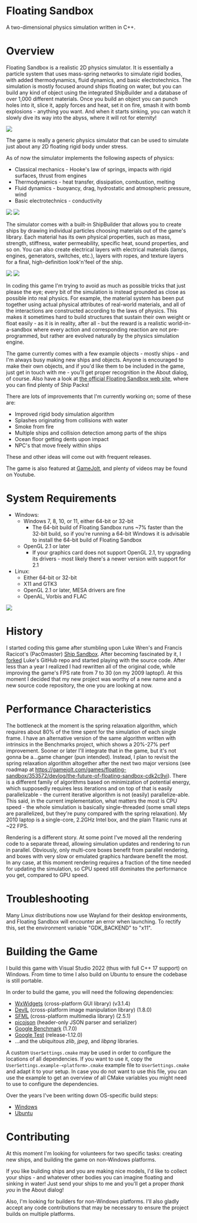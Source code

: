 # Floating Sandbox
A two-dimensional physics simulation written in C++.

# Overview
Floating Sandbox is a realistic 2D physics simulator. It is essentially a particle system that uses mass-spring networks to simulate rigid bodies, with added thermodynamics, fluid dynamics, and basic electrotechnics. The simulation is mostly focused around ships floating on water, but you can build any kind of object using the integrated ShipBuilder and a database of over 1,000 different materials. Once you build an object you can punch holes into it, slice it, apply forces and heat, set it on fire, smash it with bomb explosions - anything you want. And when it starts sinking, you can watch it slowly dive its way into the abyss, where it will rot for eternity!

<img src="https://i.imgur.com/c8fTsgY.png">

The game is really a generic physics simulator that can be used to simulate just about any 2D floating rigid body under stress.

As of now the simulator implements the following aspects of physics:
- Classical mechanics - Hooke's law of springs, impacts with rigid surfaces, thrust from engines
- Thermodynamics - heat transfer, dissipation, combustion, melting
- Fluid dynamics - buoyancy, drag, hydrostatic and atmospheric pressure, wind
- Basic electrotechnics - conductivity

<img src="https://i.imgur.com/kovxCty.png">
<img src="https://i.imgur.com/XHw3Jrl.png">

The simulator comes with a built-in ShipBuilder that allows you to create ships by drawing individual particles choosing materials out of the game's library. Each material has its own physical properties, such as mass, strength, stiffness, water permeability, specific heat, sound properties, and so on. You can also create electrical layers with electrical materials (lamps, engines, generators, switches, etc.), layers with ropes, and texture layers for a final, high-definition look'n'feel of the ship.

<img src="https://i.imgur.com/lSUj90c.png">
<img src="https://imgur.com/E0X3n93.png">

In coding this game I'm trying to avoid as much as possible tricks that just please the eye; every bit of the simulation is instead grounded as close as possible into real physics. For example, the material system has been put together using actual physical attributes of real-world materials, and all of the interactions are constructed according to the laws of physics. This makes it sometimes hard to build structures that sustain their own weight or float easily - as it is in reality, after all - but the reward is a realistic world-in-a-sandbox where every action and corresponding reaction are not pre-programmed, but rather are evolved naturally by the physics simulation engine.

The game currently comes with a few example objects - mostly ships - and I'm always busy making new ships and objects. Anyone is encouraged to make their own objects, and if you'd like them to be included in the game, just get in touch with me - you'll get proper recognition in the About dialog, of course. Also have a look at [the official Floating Sandbox web site](https://floatingsandbox.com/), where you can find plenty of Ship Packs!

There are lots of improvements that I'm currently working on; some of these are:
- Improved rigid body simulation algorithm
- Splashes originating from collisions with water
- Smoke from fire
- Multiple ships and collision detection among parts of the ships
- Ocean floor getting dents upon impact
- NPC's that move freely within ships

These and other ideas will come out with frequent releases.

The game is also featured at [GameJolt](https://gamejolt.com/games/floating-sandbox/353572), and plenty of videos may be found on Youtube. 

# System Requirements
- Windows:
	- Windows 7, 8, 10, or 11, either 64-bit or 32-bit
		- The 64-bit build of Floating Sandbox runs ~7% faster than the 32-bit build, so if you're running a 64-bit Windows it is advisable to install the 64-bit build of Floating Sandbox
	- OpenGL 2.1 or later
		- If your graphics card does not support OpenGL 2.1, try upgrading its drivers - most likely there's a newer version with support for 2.1
- Linux:
	- Either 64-bit or 32-bit
	- X11 and GTK3
	- OpenGL 2.1 or later, MESA drivers are fine
	- OpenAL, Vorbis and FLAC

<img src="https://i.imgur.com/6LOVsqX.jpg">

# History
I started coding this game after stumbling upon Luke Wren's and Francis Racicot's (Pac0master) [Ship Sandbox](https://github.com/Wren6991/Ship-Sandbox). After becoming fascinated by it, I [forked](https://github.com/GabrieleGiuseppini/Ship-Sandbox) Luke's GitHub repo and started playing with the source code. After less than a year I realized I had rewritten all of the original code, while improving the game's FPS rate from 7 to 30 (on my 2009 laptop!). At this moment I decided that my new project was worthy of a new name and a new source code repository, the one you are looking at now.

# Performance Characteristics
The bottleneck at the moment is the spring relaxation algorithm, which requires about 80% of the time spent for the simulation of each single frame. I have an alternative version of the same algorithm written with intrinsics in the Benchmarks project, which shows a 20%-27% perf improvement. Sooner or later I'll integrate that in the game, but it's not gonna be a...game changer (pun intended). Instead, I plan to revisit the spring relaxation algorithm altogether after the next two major versions (see roadmap at https://gamejolt.com/games/floating-sandbox/353572/devlog/the-future-of-floating-sandbox-cdk2c9yi). There is a different family of algorithms based on minimization of potential energy, which supposedly requires less iterations and on top of that is easily parallelizable - the current iterative algorithm is not (easily) parallelize-able.
This said, in the current implementation, what matters the most is CPU speed - the whole simulation is basically single-threaded (some small steps are parallelized, but they're puny compared with the spring relaxation). My 2010 laptop is a single-core, 2.2GHz Intel box, and the plain Titanic runs at ~22 FPS.

Rendering is a different story. At some point I've moved all the rendering code to a separate thread, allowing simulation updates and rendering to run in parallel. Obviously, only multi-core boxes benefit from parallel rendering, and boxes with very slow or emulated graphics hardware benefit the most. In any case, at this moment rendering requires a fraction of the time needed for updating the simulation, so CPU speed still dominates the performance you get, compared to GPU speed.

# Troubleshooting
Many Linux distributions now use Wayland for their desktop environments, and Floating Sandbox will encounter an error when launching. To rectify this, set the environment variable "GDK_BACKEND" to "x11".

# Building the Game
I build this game with Visual Studio 2022 (thus with full C++ 17 support) on Windows. From time to time I also build on Ubuntu to ensure the codebase is still portable.

In order to build the game, you will need the following dependencies:
- <a href="https://www.wxwidgets.org/">WxWidgets</a> (cross-platform GUI library) (v3.1.4)
- <a href="http://openil.sourceforge.net/">DevIL</a> (cross-platform image manipulation library) (1.8.0)
- <a href="https://www.sfml-dev.org/index.php">SFML</a> (cross-platform multimedia library) (2.5.1)
- <a href="https://github.com/kazuho/picojson">picojson</a> (header-only JSON parser and serializer)
- <a href="https://github.com/google/benchmark">Google Benchmark</a> (1.7.0)
- <a href="https://github.com/google/googletest/">Google Test</a> (release-1.12.0)
- ...and the ubiquitous _zlib_, _jpeg_, and _libpng_ libraries.

A custom `UserSettings.cmake` may be used in order to configure the locations of all dependencies. If you want to use it, copy the `UserSettings.example-<platform>.cmake` example file to `UserSettings.cmake` and adapt it to your setup. In case you do not want to use this file, you can use the example to get an overview of all CMake variables you might need to use to configure the dependencies.

Over the years I've been writing down OS-specific build steps:
- [Windows](https://github.com/GabrieleGiuseppini/Floating-Sandbox/blob/master/BUILD-Windows.md)
- [Ubuntu](https://github.com/GabrieleGiuseppini/Floating-Sandbox/blob/master/BUILD-Ubuntu.md)

# Contributing
At this moment I'm looking for volunteers for two specific tasks: creating new ships, and building the game on non-Windows platforms.

If you like building ships and you are making nice models, I'd like to collect your ships - and whatever other bodies you can imagine floating and sinking in water! Just send your ships to me and you'll get a proper *thank you* in the About dialog!

Also, I'm looking for builders for non-Windows platforms. I'll also gladly accept any code contributions that may be necessary to ensure the project builds on multiple platforms.